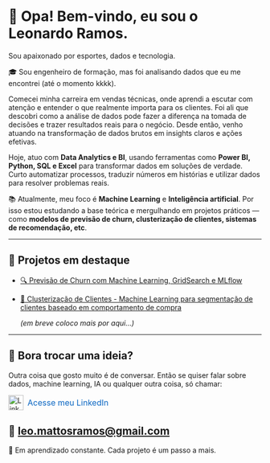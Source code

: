 # 👋 Opa! Bem-vindo, eu sou o Leonardo Ramos.

Sou apaixonado por esportes, dados e tecnologia.

🎓 Sou engenheiro de formação, mas foi analisando dados que eu me encontrei (até o momento kkkk).

Comecei minha carreira em vendas técnicas, onde aprendi a escutar com atenção e entender o que realmente importa para os clientes. Foi ali que descobri como a análise de dados pode fazer a diferença na tomada de decisões e trazer resultados reais para o negócio.
Desde então, venho atuando na transformação de dados brutos em insights claros e ações efetivas.

Hoje, atuo com **Data Analytics e BI**, usando ferramentas como **Power BI, Python, SQL e Excel** para transformar dados em soluções de verdade. Curto automatizar processos, traduzir números em histórias e utilizar dados para resolver problemas reais.

📚 Atualmente, meu foco é  **Machine Learning** e **Inteligência artificial**. Por isso estou estudando a base teórica e mergulhando em projetos práticos — como **modelos de previsão de churn, clusterização de clientes, sistemas de recomendação, etc**. 

--- 

## 🚀 Projetos em destaque

- [🔍 Previsão de Churn com Machine Learning, GridSearch e MLflow](https://github.com/LeoMattosRamos/Predict-Churn.git)
- [📱 Clusterização de Clientes - Machine Learning para segmentação de clientes baseado em comportamento de compra](https://github.com/LeoMattosRamos/Clustering_clients.git)
  
  *(em breve coloco mais por aqui...)*

---
## 🤝 Bora trocar uma ideia?

Outra coisa que gosto muito é de conversar. Então se quiser falar sobre dados, machine learning, IA ou qualquer outra coisa, só chamar:

<a href="https://www.linkedin.com/in/leonardo-de-mattos-ramos-252433199/" target="_blank" style="display: inline-flex; align-items: center; text-decoration: none;">
  <img src="https://cdn-icons-png.flaticon.com/512/2504/2504923.png" alt="LinkedIn" width="30" style="margin-right: 8px;">
  <span style="font-size: 16px; color: #0A66C2;">Acesse meu LinkedIn</span>
</a>


📧 leo.mattosramos@gmail.com
---

🧠 Em aprendizado constante. Cada projeto é um passo a mais.  
